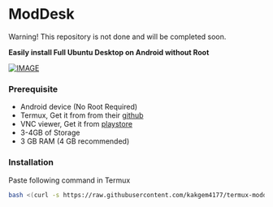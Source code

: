 # ModDesk
<p>Warning! This repository is not done and will be completed soon.</p>
<b><p>Easily install Full Ubuntu Desktop on Android without Root</p></b>

[![IMAGE](https://raw.githubusercontent.com/TecnicalBot/modded-distro/main/images/ubuntu.jpg)](https://youtu.be/gzbHaxuWT2E)

### Prerequisite
- Android device (No Root Required)
- Termux, Get it from from their <a href="https://github.com/termux/termux-app/releases/latest">github</a>
- VNC viewer, Get it from  <a href="https://play.google.com/store/apps/details?id=com.realvnc.viewer.android">playstore</a>
- 3-4GB of Storage
- 3 GB RAM (4 GB recommended)

### Installation
Paste following command in Termux
```bash
bash <(curl -s https://raw.githubusercontent.com/kakgem4177/termux-modded-desktop/main/install.ubuntu.sh)
```
